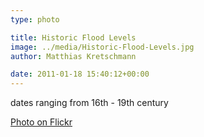 ```yaml
---
type: photo

title: Historic Flood Levels
image: ../media/Historic-Flood-Levels.jpg
author: Matthias Kretschmann

date: 2011-01-18 15:40:12+00:00
---
```


dates ranging from 16th - 19th century

[Photo on Flickr](http://www.flickr.com/photos/krema/5369397812)
